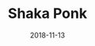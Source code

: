 ---
layout: post
title: Shaka Ponk
date: 2018-11-13
categories: concert
location: La Cigale
image: shakaponk2018-2.jpg
playlist: 111577883/playlist/55Htt9Q8709vrFYgWAjg6L/dark
---